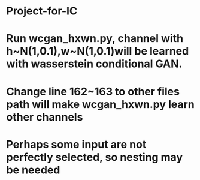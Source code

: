 # Project-for-IC
# Run wcgan_hxwn.py, channel with h~N(1,0.1),w~N(1,0.1)will be learned with wasserstein conditional GAN.
# Change line 162~163 to other files path will make wcgan_hxwn.py learn other channels
# Perhaps some input are not perfectly selected, so nesting may be needed
